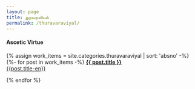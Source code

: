 ```yaml
---
layout: page
title: துறவறவியல்
permalink: /thuravaraviyal/
---
```


#### Ascetic Virtue

{% assign work_items = site.categories.thuravaraviyal | sort: 'absno' -%}
{%- for post in work_items -%}
[**{{ post.title }}**]({{post.url}})<br>
[{{post.title-en}}]({{post.url}})

{% endfor %}

